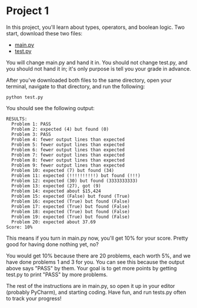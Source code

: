 # Project 1

In this project, you'll learn about types, operators, and boolean
logic.  Two start, download these two files:

* [main.py](https://raw.githubusercontent.com/tylerharter/cs301-projects/master/fall18/p1/main.py)
* [test.py](https://raw.githubusercontent.com/tylerharter/cs301-projects/master/fall18/p1/test.py)

You will change main.py and hand it in.  You should not change
test.py, and you should not hand it in; it's only purpose is tell you
your grade in advance.

After you've downloaded both files to the same directory, open your
terminal, navigate to that directory, and run the following:

```
python test.py
```

You should see the following output:

```
RESULTS:
  Problem 1: PASS
  Problem 2: expected (4) but found (0)
  Problem 3: PASS
  Problem 4: fewer output lines than expected
  Problem 5: fewer output lines than expected
  Problem 6: fewer output lines than expected
  Problem 7: fewer output lines than expected
  Problem 8: fewer output lines than expected
  Problem 9: fewer output lines than expected
  Problem 10: expected (7) but found (34)
  Problem 11: expected (!!!!!!!!!!) but found (!!!)
  Problem 12: expected (30) but found (3333333333)
  Problem 13: expected (27), got (9)
  Problem 14: expected about $15,424
  Problem 15: expected (False) but found (True)
  Problem 16: expected (True) but found (False)
  Problem 17: expected (True) but found (False)
  Problem 18: expected (True) but found (False)
  Problem 19: expected (True) but found (False)
  Problem 20: expected about 37.69
Score: 10%
```

This means if you turn in main.py now, you'll get 10% for your score.
Pretty good for having done nothing yet, no?

You would get 10% because there are 20 problems, each worth 5%, and we
have done problems 1 and 3 for you.  You can see this because the
output above says "PASS" by them.  Your goal is to get more points by
getting test.py to print "PASS" by more problems.

The rest of the instructions are in main.py, so open it up in your
editor (probably PyCharm), and starting coding.  Have fun, and run
tests.py often to track your progress!
